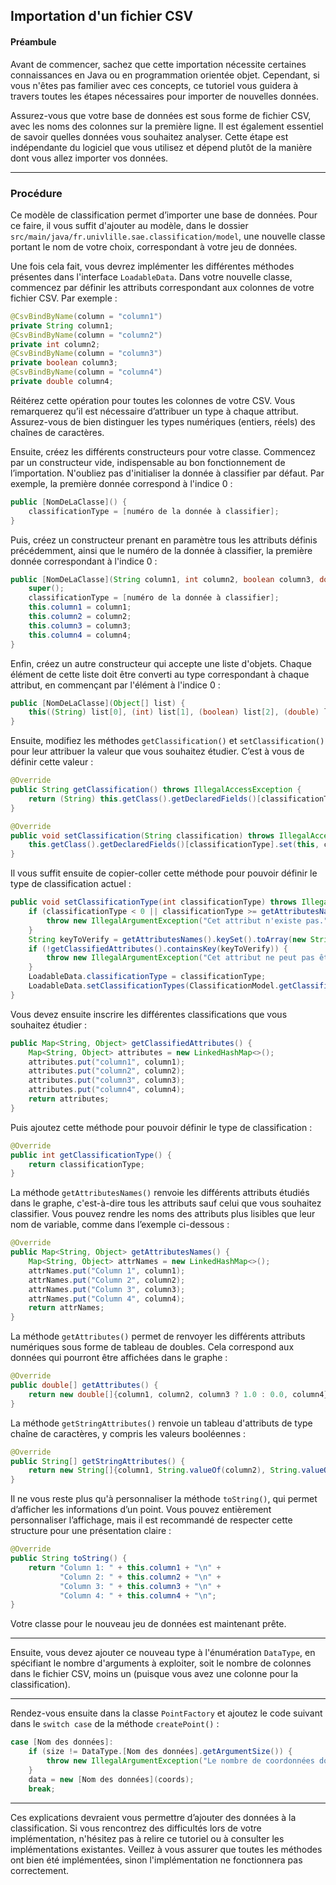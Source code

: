 ## Importation d'un fichier CSV

#### Préambule

Avant de commencer, sachez que cette importation nécessite certaines connaissances en Java ou en programmation orientée objet. Cependant, si vous n'êtes pas familier avec ces concepts, ce tutoriel vous guidera à travers toutes les étapes nécessaires pour importer de nouvelles données.

Assurez-vous que votre base de données est sous forme de fichier CSV, avec les noms des colonnes sur la première ligne. Il est également essentiel de savoir quelles données vous souhaitez analyser. Cette étape est indépendante du logiciel que vous utilisez et dépend plutôt de la manière dont vous allez importer vos données.

---

### Procédure

Ce modèle de classification permet d’importer une base de données. Pour ce faire, il vous suffit d'ajouter au modèle, dans le dossier `src/main/java/fr.univlille.sae.classification/model`, une nouvelle classe portant le nom de votre choix, correspondant à votre jeu de données.

Une fois cela fait, vous devrez implémenter les différentes méthodes présentes dans l'interface `LoadableData`. Dans votre nouvelle classe, commencez par définir les attributs correspondant aux colonnes de votre fichier CSV. Par exemple :

```java
@CsvBindByName(column = "column1")
private String column1;
@CsvBindByName(column = "column2")
private int column2;
@CsvBindByName(column = "column3")
private boolean column3;
@CsvBindByName(column = "column4")
private double column4;
```

Réitérez cette opération pour toutes les colonnes de votre CSV. Vous remarquerez qu’il est nécessaire d’attribuer un type à chaque attribut. Assurez-vous de bien distinguer les types numériques (entiers, réels) des chaînes de caractères.

Ensuite, créez les différents constructeurs pour votre classe. Commencez par un constructeur vide, indispensable au bon fonctionnement de l’importation. N'oubliez pas d'initialiser la donnée à classifier par défaut. Par exemple, la première donnée correspond à l'indice 0 :

```java
public [NomDeLaClasse]() {
    classificationType = [numéro de la donnée à classifier];
}
```

Puis, créez un constructeur prenant en paramètre tous les attributs définis précédemment, ainsi que le numéro de la donnée à classifier, la première donnée correspondant à l'indice 0 :

```java
public [NomDeLaClasse](String column1, int column2, boolean column3, double column4) {
    super();
    classificationType = [numéro de la donnée à classifier];
    this.column1 = column1;
    this.column2 = column2;
    this.column3 = column3;
    this.column4 = column4;
}
```

Enfin, créez un autre constructeur qui accepte une liste d'objets. Chaque élément de cette liste doit être converti au type correspondant à chaque attribut, en commençant par l'élément à l'indice 0 :

```java
public [NomDeLaClasse](Object[] list) {
    this((String) list[0], (int) list[1], (boolean) list[2], (double) list[3]);
}
```

Ensuite, modifiez les méthodes `getClassification()` et `setClassification()` pour leur attribuer la valeur que vous souhaitez étudier. C’est à vous de définir cette valeur :

```java
@Override
public String getClassification() throws IllegalAccessException {
    return (String) this.getClass().getDeclaredFields()[classificationType].get(this).toString();
}

@Override
public void setClassification(String classification) throws IllegalAccessException {
    this.getClass().getDeclaredFields()[classificationType].set(this, classification);
}
```

Il vous suffit ensuite de copier-coller cette méthode pour pouvoir définir le type de classification actuel :

```java
public void setClassificationType(int classificationType) throws IllegalArgumentException, IllegalAccessException {
    if (classificationType < 0 || classificationType >= getAttributesNames().size()) {
        throw new IllegalArgumentException("Cet attribut n'existe pas.");
    }
    String keyToVerify = getAttributesNames().keySet().toArray(new String[0])[classificationType];
    if (!getClassifiedAttributes().containsKey(keyToVerify)) {
        throw new IllegalArgumentException("Cet attribut ne peut pas être utilisé pour la classification.");
    }
    LoadableData.classificationType = classificationType;
    LoadableData.setClassificationTypes(ClassificationModel.getClassificationModel().getDatas());
}
```

Vous devez ensuite inscrire les différentes classifications que vous souhaitez étudier :

```java
public Map<String, Object> getClassifiedAttributes() {
    Map<String, Object> attributes = new LinkedHashMap<>();
    attributes.put("column1", column1);
    attributes.put("column2", column2);
    attributes.put("column3", column3);
    attributes.put("column4", column4);
    return attributes;
}
```

Puis ajoutez cette méthode pour pouvoir définir le type de classification :

```java
@Override
public int getClassificationType() {
    return classificationType;
}
```

La méthode `getAttributesNames()` renvoie les différents attributs étudiés dans le graphe, c'est-à-dire tous les attributs sauf celui que vous souhaitez classifier. Vous pouvez rendre les noms des attributs plus lisibles que leur nom de variable, comme dans l’exemple ci-dessous :

```java
@Override
public Map<String, Object> getAttributesNames() {
    Map<String, Object> attrNames = new LinkedHashMap<>();
    attrNames.put("Column 1", column1);
    attrNames.put("Column 2", column2);
    attrNames.put("Column 3", column3);
    attrNames.put("Column 4", column4);
    return attrNames;
}
```

La méthode `getAttributes()` permet de renvoyer les différents attributs numériques sous forme de tableau de doubles. Cela correspond aux données qui pourront être affichées dans le graphe :

```java
@Override
public double[] getAttributes() {
    return new double[]{column1, column2, column3 ? 1.0 : 0.0, column4}; // Assurez-vous de convertir les booléens
}
```

La méthode `getStringAttributes()` renvoie un tableau d'attributs de type chaîne de caractères, y compris les valeurs booléennes :

```java
@Override
public String[] getStringAttributes() {
    return new String[]{column1, String.valueOf(column2), String.valueOf(column3)};
}
```

Il ne vous reste plus qu'à personnaliser la méthode `toString()`, qui permet d’afficher les informations d’un point. Vous pouvez entièrement personnaliser l’affichage, mais il est recommandé de respecter cette structure pour une présentation claire :

```java
@Override
public String toString() {
    return "Column 1: " + this.column1 + "\n" +
           "Column 2: " + this.column2 + "\n" +
           "Column 3: " + this.column3 + "\n" +
           "Column 4: " + this.column4 + "\n";
}
```

Votre classe pour le nouveau jeu de données est maintenant prête.

---

Ensuite, vous devez ajouter ce nouveau type à l'énumération `DataType`, en spécifiant le nombre d'arguments à exploiter, soit le nombre de colonnes dans le fichier CSV, moins un (puisque vous avez une colonne pour la classification).

---

Rendez-vous ensuite dans la classe `PointFactory` et ajoutez le code suivant dans le `switch case` de la méthode `createPoint()` :

```java
case [Nom des données]:
    if (size != DataType.[Nom des données].getArgumentSize()) {
        throw new IllegalArgumentException("Le nombre de coordonnées doit être de " + DataType.[Nom des données].getArgumentSize() + " pour le type [Nom des données].");
    }
    data = new [Nom des données](coords);
    break;
```

---

Ces explications devraient vous permettre d’ajouter des données à la classification. Si vous rencontrez des difficultés lors de votre implémentation, n'hésitez pas à relire ce tutoriel ou à consulter les implémentations existantes. Veillez à vous assurer que toutes les méthodes ont bien été implémentées, sinon l'implémentation ne fonctionnera pas correctement.
